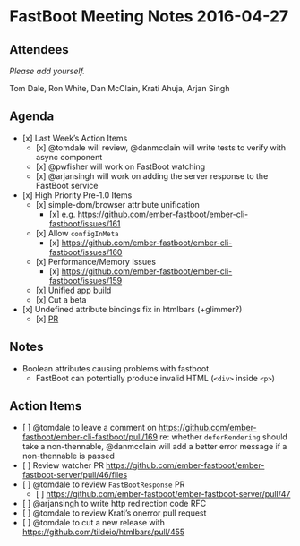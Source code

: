 FastBoot Meeting Notes 2016-04-27
=================================

Attendees
---------

*Please add yourself.*

Tom Dale, Ron White, Dan McClain, Krati Ahuja, Arjan Singh

Agenda
------

-   \[x\] Last Week’s Action Items
    -   \[x\] <span class="citation" data-cites="tomdale">@tomdale</span> will review, <span class="citation" data-cites="danmcclain">@danmcclain</span> will write tests to verify with async component
    -   \[x\] <span class="citation" data-cites="pwfisher">@pwfisher</span> will work on FastBoot watching
    -   \[x\] <span class="citation" data-cites="arjansingh">@arjansingh</span> will work on adding the server response to the FastBoot service
-   \[x\] High Priority Pre-1.0 Items
    -   \[x\] simple-dom/browser attribute unification
        -   \[x\] e.g. https://github.com/ember-fastboot/ember-cli-fastboot/issues/161
    -   \[x\] Allow `configInMeta`
        -   \[x\] https://github.com/ember-fastboot/ember-cli-fastboot/issues/160
    -   \[x\] Performance/Memory Issues
        -   \[x\] https://github.com/ember-fastboot/ember-cli-fastboot/issues/159
    -   \[x\] Unified app build
    -   \[x\] Cut a beta
-   \[x\] Undefined attribute bindings fix in htmlbars (+glimmer?)
    -   \[x\] [PR](https://github.com/tildeio/htmlbars/pull/455)

Notes
-----

-   Boolean attributes causing problems with fastboot
    -   FastBoot can potentially produce invalid HTML (`<div>` inside `<p>`)

Action Items
------------

-   \[ \] <span class="citation" data-cites="tomdale">@tomdale</span> to leave a comment on https://github.com/ember-fastboot/ember-cli-fastboot/pull/169 re: whether `deferRendering` should take a non-thennable, <span class="citation" data-cites="danmcclain">@danmcclain</span> will add a better error message if a non-thennable is passed
-   \[ \] Review watcher PR https://github.com/ember-fastboot/ember-fastboot-server/pull/46/files
-   \[ \] <span class="citation" data-cites="tomdale">@tomdale</span> to review `FastBootResponse` PR
    -   \[ \] https://github.com/ember-fastboot/ember-fastboot-server/pull/47
-   \[ \] <span class="citation" data-cites="arjansingh">@arjansingh</span> to write http redirection code RFC
-   \[ \] <span class="citation" data-cites="tomdale">@tomdale</span> to review Krati’s onerror pull request
-   \[ \] <span class="citation" data-cites="tomdale">@tomdale</span> to cut a new release with https://github.com/tildeio/htmlbars/pull/455
